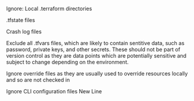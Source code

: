 Ignore:
  Local .terraform directories
 
 .tfstate files

  Crash log files

  Exclude all .tfvars files, which are likely to contain sentitive data, such as
  password, private keys, and other secrets. These should not be part of version 
  control as they are data points which are potentially sensitive and subject 
  to change depending on the environment.

  Ignore override files as they are usually used to override resources locally and so
  are not checked in

  Ignore CLI configuration files
  New Line
